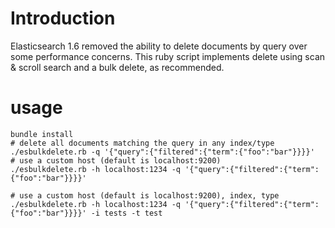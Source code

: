 # Introduction

Elasticsearch 1.6 removed the ability to delete documents by query over some performance concerns. This ruby script implements delete using scan & scroll search and a bulk delete, as recommended.


# usage

```
bundle install
# delete all documents matching the query in any index/type
./esbulkdelete.rb -q '{"query":{"filtered":{"term":{"foo":"bar"}}}}'
# use a custom host (default is localhost:9200)
./esbulkdelete.rb -h localhost:1234 -q '{"query":{"filtered":{"term":{"foo":"bar"}}}}'

# use a custom host (default is localhost:9200), index, type
./esbulkdelete.rb -h localhost:1234 -q '{"query":{"filtered":{"term":{"foo":"bar"}}}}' -i tests -t test
```
